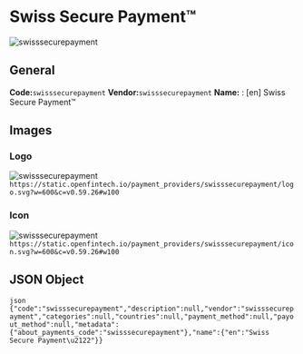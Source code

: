 # Swiss Secure Payment™ 
![swisssecurepayment](https://static.openfintech.io/payment_providers/swisssecurepayment/logo.svg?w=600&c=v0.59.26#w100) 
## General 
**Code:**`swisssecurepayment` 
**Vendor:**`swisssecurepayment` 
**Name:** 
:	[en] Swiss Secure Payment™ 
## Images 
### Logo 
![swisssecurepayment](https://static.openfintech.io/payment_providers/swisssecurepayment/logo.svg?w=600&c=v0.59.26#w100) 
``` https://static.openfintech.io/payment_providers/swisssecurepayment/logo.svg?w=600&c=v0.59.26#w100 ``` 
### Icon 
![swisssecurepayment](https://static.openfintech.io/payment_providers/swisssecurepayment/icon.svg?w=600&c=v0.59.26#w100) 
``` https://static.openfintech.io/payment_providers/swisssecurepayment/icon.svg?w=600&c=v0.59.26#w100 ``` 
## JSON Object 
```json {"code":"swisssecurepayment","description":null,"vendor":"swisssecurepayment","categories":null,"countries":null,"payment_method":null,"payout_method":null,"metadata":{"about_payments_code":"swisssecurepayment"},"name":{"en":"Swiss Secure Payment\u2122"}} ``` 
